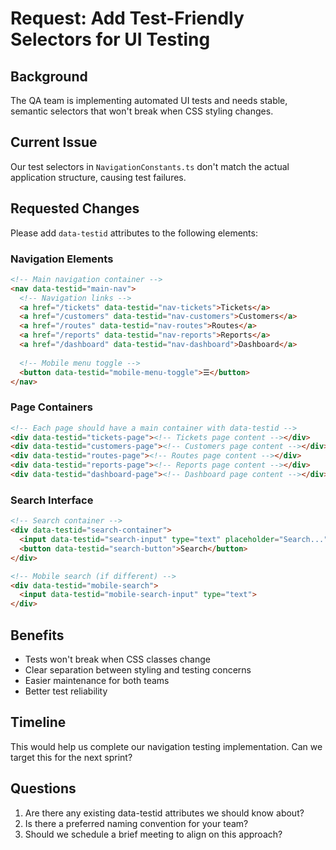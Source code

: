 # Request: Add Test-Friendly Selectors for UI Testing

## Background
The QA team is implementing automated UI tests and needs stable, semantic selectors that won't break when CSS styling changes.

## Current Issue
Our test selectors in `NavigationConstants.ts` don't match the actual application structure, causing test failures.

## Requested Changes

Please add `data-testid` attributes to the following elements:

### Navigation Elements
```html
<!-- Main navigation container -->
<nav data-testid="main-nav">
  <!-- Navigation links -->
  <a href="/tickets" data-testid="nav-tickets">Tickets</a>
  <a href="/customers" data-testid="nav-customers">Customers</a>
  <a href="/routes" data-testid="nav-routes">Routes</a>
  <a href="/reports" data-testid="nav-reports">Reports</a>
  <a href="/dashboard" data-testid="nav-dashboard">Dashboard</a>
  
  <!-- Mobile menu toggle -->
  <button data-testid="mobile-menu-toggle">☰</button>
</nav>
```

### Page Containers
```html
<!-- Each page should have a main container with data-testid -->
<div data-testid="tickets-page"><!-- Tickets page content --></div>
<div data-testid="customers-page"><!-- Customers page content --></div>
<div data-testid="routes-page"><!-- Routes page content --></div>
<div data-testid="reports-page"><!-- Reports page content --></div>
<div data-testid="dashboard-page"><!-- Dashboard page content --></div>
```

### Search Interface
```html
<!-- Search container -->
<div data-testid="search-container">
  <input data-testid="search-input" type="text" placeholder="Search...">
  <button data-testid="search-button">Search</button>
</div>

<!-- Mobile search (if different) -->
<div data-testid="mobile-search">
  <input data-testid="mobile-search-input" type="text">
</div>
```

## Benefits
- Tests won't break when CSS classes change
- Clear separation between styling and testing concerns
- Easier maintenance for both teams
- Better test reliability

## Timeline
This would help us complete our navigation testing implementation. Can we target this for the next sprint?

## Questions
1. Are there any existing data-testid attributes we should know about?
2. Is there a preferred naming convention for your team?
3. Should we schedule a brief meeting to align on this approach?